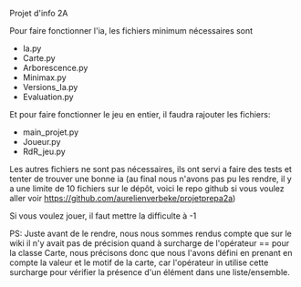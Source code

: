 Projet d'info 2A

Pour faire fonctionner l'ia, les fichiers minimum nécessaires sont
- Ia.py
- Carte.py
- Arborescence.py
- Minimax.py
- Versions_Ia.py
- Evaluation.py

Et pour faire fonctionner le jeu en entier, il faudra rajouter les fichiers:
- main_projet.py
- Joueur.py
- RdR_jeu.py

Les autres fichiers ne sont pas nécessaires, ils ont servi a faire des tests et tenter de trouver une bonne ia
(au final nous n'avons pas pu les rendre, il y a une limite de 10 fichiers sur le dépôt, voici le repo github si vous voulez aller voir https://github.com/aurelienverbeke/projetprepa2a)

Si vous voulez jouer, il faut mettre la difficulte à -1

PS: Juste avant de le rendre, nous nous sommes rendus compte que sur le wiki il n'y avait pas de précision quand à surcharge de l'opérateur == pour la classe Carte, 
nous précisons donc que nous l'avons défini en prenant en compte la valeur et le motif de la carte, car l'opérateur in utilise cette surcharge pour vérifier la présence d'un élément 
dans une liste/ensemble.